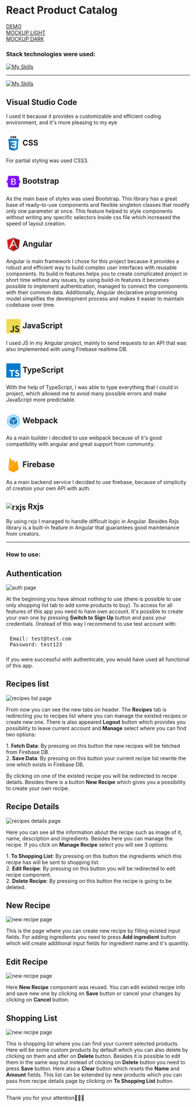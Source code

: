 # React Product Catalog

[DEMO](https://katsubodmytro.github.io/react_phone-catalog/)<br/>
[MOCKUP LIGHT](https://www.figma.com/file/T5ttF21UnT6RRmCQQaZc6L/Phone-catalog-(V2)-Original)<br/>
[MOCKUP DARK](https://www.figma.com/file/BUusqCIMAWALqfBahnyIiH/Phone-catalog-(V2)-Original-Dark)

### Stack technologies were used:

[![My Skills](https://skillicons.dev/icons?i=vscode,react,redux,sass,ts,figma&perline=6)](https://skillicons.dev)

---

[![My Skills](https://skillicons.dev/icons?i=vscode)](https://skillicons.dev) <h2>Visual Studio Code</h2>
<p>
  I used it because it provides a customizable and efficient coding environment, and it's more pleasing to my eye
</p>

<h2>
  <img src="https://raw.githubusercontent.com/devicons/devicon/master/icons/css3/css3-original-wordmark.svg" align="center" alt="css3" width="40" height="40"/>
  CSS
</h2>

<p>
  For partial styling was used CSS3. 
</p>

<h2>
  <img src="https://raw.githubusercontent.com/devicons/devicon/master/icons/bootstrap/bootstrap-original.svg" align="center" alt="bootstrap" width="40" height="40"/>
  Bootstrap
</h2>

<p>
As the main base of styles was used Bootstrap. 
  This library has a great base of ready-to-use components and flexible singleton classes that modify only one parameter at once.
  This feature helped to style components without writing any specific selectors inside css file which increased the speed of layout creation. 
</p>

<h2>
  <img src="https://raw.githubusercontent.com/devicons/devicon/master/icons/angularjs/angularjs-original.svg" align="center" alt="angular" width="40" height="40"/> 
  Angular
</h2>

<p>
  Angular is main framework I chose for this project because it provides a robust and efficient way to build complex user interfaces with reusable components. 
  Its build in features helps you to create complicated project in short time without any issues, 
  by using build-in features it becomes possible to implement authentication, managed to connect the components with their common data. 
  Additionally, Angular declarative programming model simplifies the development process and makes it easier to maintain codebase over time.
</p>

<h2>
  <img src="https://raw.githubusercontent.com/devicons/devicon/master/icons/javascript/javascript-original.svg" align="center" alt="javascript" width="40" height="40"/> 
  JavaScript
</h2>

<p>
  I used JS in my Angular project, mainly to send requests to an API that was also implemented with using Firebase realtime DB.
</p>

<h2>
  <img src="https://raw.githubusercontent.com/devicons/devicon/master/icons/typescript/typescript-original.svg" align="center" alt="typescript" width="40" height="40"/>
  TypeScript
</h2>

<p>
  With the help of TypeScript, I was able to type everything that I could in project, 
  which allowed me to avoid many possible errors and make JavaScript more predictable.
</p>

<h2>
  <img src="https://raw.githubusercontent.com/devicons/devicon/master/icons/webpack/webpack-original.svg" alt="webpack" align="center" width="40" height="40"/>
  Webpack
</h2>

<p>
  As a main builder i decided to use webpack because of it's good compatibility with angular and great support from community.
</p>

<h2>
  <img src="https://raw.githubusercontent.com/devicons/devicon/master/icons/firebase/firebase-plain.svg" align="center" alt="firebase" width="40" height="40"/>
  Firebase
</h2>

<p>
  As a main backend service I decided to use firebase, because of simplicity of creation your own API with auth.
</p>

<h2>
  <img src="https://raw.githubusercontent.com/ReactiveX/rxjs/master/docs_app/src/assets/images/logos/Rx_Logo_S.png" align="center" alt="rxjs" width="40" height="40"/>  
  Rxjs
</h2>

<p>
  By using rxjs I managed to handle difficult logic in Angular. 
  Besides Rxjs library is a built-in feature in Angular that guarantees good maintenance from creators.
</p>

---

### How to use:

<h2>
  Authentication
</h2>

<img src="./img/auth.png" alt="auth page">

<p>
  At the beginning you have almost nothing to use (there is possible to use only shopping list tab to add some products to buy).
  To access for all features of this app you need to have own account. 
  It's possible to create your own one by pressing <strong>Switch to Sign Up</strong> button and pass your credentials. (Instead of this way I recommend to use test account with:
</p>
<div>
<pre style="padding: 10px; margin: 0; width: max-content">
Email: test@test.com 
Password: test123
</pre>
</div>

If you were successful with authenticate, you would have used all functional of this app.

<h2>
  Recipes list
</h2>

<img src="./img/recipes-tab.png" alt="recipes list page">

<p>
  From now you can see the new tabs on header. 
  The <strong>Recipes</strong> tab is redirecting you to recipes list where you can manage the existed recipes or create new one.
  There is also appeared <strong>Logout</strong> button which provides you possibility to leave current account and <strong>Manage</strong> select where you can find two options:
</p>

<p>
  1. <strong>Fetch Data</strong>: By pressing on this button the new recipes will be fetched from Firebase DB.
  <br/>
  2. <strong>Save Data</strong>: By pressing on this button your current recipe list rewrite the one which exists in Firebase DB.
</p>

<p>
  By clicking on one of the existed recipe you will be redirected to recipe details.
  Besides there is a button <strong>New Recipe</strong> which gives you a possibility to create your own recipe.
</p>

<h2>
  Recipe Details
</h2>

<img src="./img/recipes-details.png" alt="recipes details page">

<p>
  Here you can see all the information about the recipe such as image of it, name, description and ingredients.
  Besides here you can manage the recipe. If you click on <strong>Manage Recipe</strong> select you will see 3 options:
</p>

<p>
  1. <strong>To Shopping List</strong>: By pressing on this button the ingredients which this recipe has will be sent to shopping list.
  <br/>
  2. <strong>Edit Recipe</strong>: By pressing on this button you will be redirected to edit recipe component.
  <br/>
  2. <strong>Delete Recipe</strong>: By pressing on this button the recipe is going to be deleted.
</p>

<h2>
  New Recipe
</h2>

<img src="./img/new-recipe.png" alt="new recipe page">

<p>
  This is the page where you can create new recipe by filling existed input fields.
  For adding ingredients you need to press <strong>Add ingredient</strong> button which will create additional input fields for ingredient name and it's quantity.
</p>

<h2>
  Edit Recipe
</h2>

<img src="./img/recipe-edit.png" alt="new recipe page">

<p>
  Here <strong>New Recipe</strong> component was reused. You can edit existed recipe info and save new one by clicking on <strong>Save</strong> button or cancel your changes by clicking on <strong>Cancel</strong> button.
</p>

<h2>
  Shopping List
</h2>

<img src="./img/shopping-list-tab.png" alt="new recipe page">

<p>
  This is shopping list where you can find your current selected products.
  Here will be some custom products by default which you can also delete by clicking on them and after on <strong>Delete</strong> button.
  Besides it is possible to edit them in the same way but instead of clicking on <strong>Delete</strong> button you need to press <strong>Save</strong> button.
  Here also a <strong>Clear</strong> button which resets the <strong>Name</strong> and <strong>Amount</strong> fields.
  This list can be extended by new products which you can pass from recipe details page by clicking on <strong>To Shopping List</strong> button.
</p>



---

Thank you for your attention🥰🥰🥰
